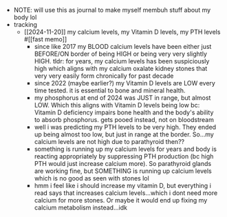   * NOTE: will use this as journal to make myself membuh stuff about my body lol
  * tracking
    * [[2024-11-20]] my calcium levels, my Vitamin D levels, my PTH levels #[[fast memo]]
      * since like 2017 my BLOOD calcium levels have been either just BEFORE/ON border of being HIGH or being very very slightly HIGH. tldr: for years, my calcium levels has been suspiciously high which aligns with my calcium oxalate kidney stones that very very easily form chronically for past decade
      * since 2022 (maybe earlier?) my Vitamin D levels are LOW every time tested. it is essential to bone and mineral health.
      * my phosphorus at end of 2024 was JUST in range, but almost LOW. Which this aligns with Vitamin D levels being low bc: Vitamin D deficiency impairs bone health and the body's ability to absorb phosphorus. gets pooed instead, not on bloodstream
      * well i was predicting my PTH levels to be very high. They ended up being almost too low, but just in range at the border. So...my calcium levels are not high due to parathyroid then??
      * something is running up my calcium levels for years and body is reacting appropriately by suppressing PTH production (bc high PTH would just increase calcium more). So parathyroid glands are working fine, but SOMETHING is running up calcium levels which is no good as seen with stones lol
      * hmm i feel like i should increase my vitamin D, but everything i read says that increases calcium levels...which i dont need more calcium for more stones. Or maybe it would end up fixing my calcium metabolism instead...idk
